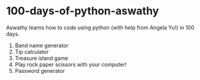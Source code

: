 # 100-days-of-python-aswathy
Aswathy learns how to code using python (with help from Angela Yu!) in 100 days.
1. Band name generator
2. Tip calculator
3. Treasure island game
4. Play rock paper scissors with your computer!
5. Password generator
